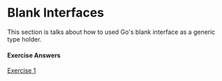 # Blank Interfaces

This section is talks about how to used Go's blank interface as a generic type holder.


#### Exercise Answers

<a href="https://play.golang.org/p/raqrFAghwsQ" target="_blank">Exercise 1</a>
